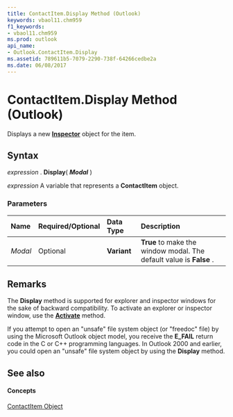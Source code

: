 ```yaml
---
title: ContactItem.Display Method (Outlook)
keywords: vbaol11.chm959
f1_keywords:
- vbaol11.chm959
ms.prod: outlook
api_name:
- Outlook.ContactItem.Display
ms.assetid: 789611b5-7079-2290-738f-64266cedbe2a
ms.date: 06/08/2017
---
```



# ContactItem.Display Method (Outlook)

Displays a new **[Inspector](inspector-object-outlook.md)** object for the item.


## Syntax

 _expression_ . **Display**( **_Modal_** )

 _expression_ A variable that represents a **ContactItem** object.


### Parameters



|**Name**|**Required/Optional**|**Data Type**|**Description**|
|:-----|:-----|:-----|:-----|
| _Modal_|Optional| **Variant**| **True** to make the window modal. The default value is **False** .|

## Remarks

The **Display** method is supported for explorer and inspector windows for the sake of backward compatibility. To activate an explorer or inspector window, use the **[Activate](inspector-activate-method-outlook.md)** method.

If you attempt to open an "unsafe" file system object (or "freedoc" file) by using the Microsoft Outlook object model, you receive the **E_FAIL** return code in the C or C++ programming languages. In Outlook 2000 and earlier, you could open an "unsafe" file system object by using the **Display** method.


## See also


#### Concepts


[ContactItem Object](contactitem-object-outlook.md)

